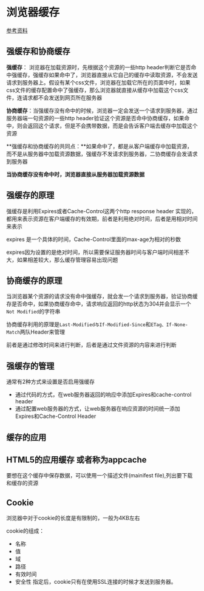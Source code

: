 # 浏览器缓存
[参考资料](http://www.cnblogs.com/lyzg/p/5125934.html)
##  强缓存和协商缓存
**强缓存**： 浏览器在加载资源时，先根据这个资源的一些http header判断它是否命中强缓存，强缓存如果命中了，浏览器直接从它自己的缓存中读取资源，不会发送请求到服务器上。假设有某个css文件，浏览器在加载它所在的页面中时，如果css文件的缓存配置命中了强缓存，那么浏览器就直接从缓存中加载这个css文件，连请求都不会发送到网页所在服务器

**协商缓存**：当强缓存没有命中的时候，浏览器一定会发送一个请求到服务器，通过服务器端一句资源的一些http header验证这个资源是否命中协商缓存，如果命中，则会返回这个请求，但是不会携带数据，而是会告诉客户端去缓存中加载这个资源

**强缓存和协商缓存的共同点：**如果命中了，都是从客户端缓存中加载资源，而不是从服务器中加载资源数据，强缓存不发请求到服务器，二协商缓存会发请求到服务器



**当协商缓存没有命中时，浏览器直接从服务器加载资源数据**


## 强缓存的原理
强缓存是利用Expires或者Cache-Control这两个http response header 实现的，都用来表示资源在客户端缓存的有效期，前者是利用绝对时间，后者是用相对时间来表示

expires 是一个具体的时间，Cache-Control里面的max-age为相对的秒数

expires因为设置的是绝对时间，所以需要保证服务器时间与客户端时间相差不大，如果相差较大，那么缓存管理容易出现问题

## 协商缓存的原理
当浏览器某个资源的请求没有命中强缓存，就会发一个请求到服务器，验证协商缓存是否命中，如果协商缓存命中，请求响应返回的http状态为304并会显示一个`Not Modified`的字符串

协商缓存利用的原理是`Last-Modified与If-Modified-Since`和`ETag、If-None-Match`两队Header来管理

前者是通过修改时间来进行判断，后者是通过文件资源的内容来进行判断

## 强缓存的管理

通常有2种方式来设置是否启用强缓存

* 通过代码的方式，在web服务器返回的响应中添加Expires和cache-control header
* 通过配置web服务器的方式，让web服务器在响应资源的时间统一添加Expires和Cache-Control Header

## 缓存的应用

## HTML5的应用缓存 或者称为appcache

要想在这个缓存中保存数据，可以使用一个描述文件(mainifest file),列出要下载和缓存的资源

## Cookie

浏览器中对于cookie的长度是有限制的，一般为4KB左右

cookie的组成：

* 名称 
* 值
* 域
* 路径
* 有效时间
* 安全性 指定后，cookie只有在使用SSL连接的时候才发送到服务器。




